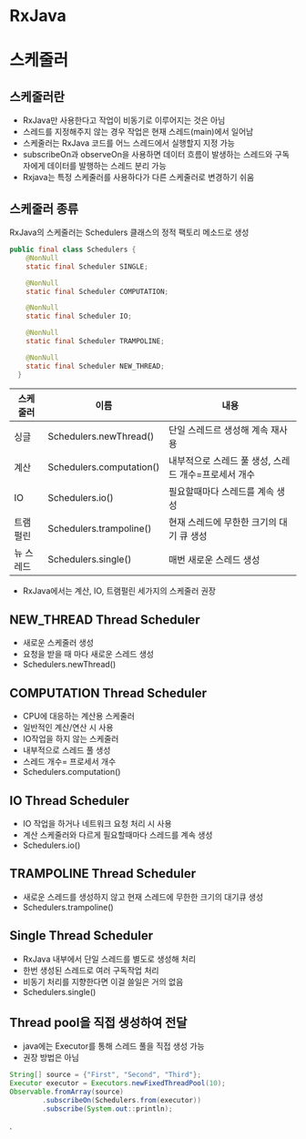 # RxJava

# 스케줄러

## 스케줄러란

- RxJava만 사용한다고 작업이 비동기로 이루어지는 것은 아님
- 스레드를 지정해주지 않는 경우 작업은 현재 스레드(main)에서 일어남
- 스케줄러는 RxJava 코드를 어느 스레드에서 실행할지 지정 가능
- subscribeOn과 observeOn을 사용하면 데이터 흐름이 발생하는 스레드와 구독자에게 데이터를 발행하는 스레드 분리 가능
- Rxjava는 특정 스케줄러를 사용하다가 다른 스케줄러로 변경하기 쉬움

## 스케줄러 종류

RxJava의 스케줄러는 Schedulers 클래스의 정적 팩토리 메소드로 생성


```java
public final class Schedulers {
    @NonNull
    static final Scheduler SINGLE;

    @NonNull
    static final Scheduler COMPUTATION;

    @NonNull
    static final Scheduler IO;

    @NonNull
    static final Scheduler TRAMPOLINE;

    @NonNull
    static final Scheduler NEW_THREAD;
  }
```

|스케줄러|이름|내용|
|-|-|-|
|싱글|Schedulers.newThread()|단일 스레드르 생성해 계속 재사용|
|계산|Schedulers.computation()|내부적으로 스레드 풀 생성, 스레드 개수=프로세서 개수|
|IO|Schedulers.io()|필요할때마다 스레드를 계속 생성|
|트램펄린|Schedulers.trampoline()|현재 스레드에 무한한 크기의 대기 큐 생성|
|뉴 스레드|Schedulers.single()|매번 새로운 스레드 생성|



- RxJava에서는 계산, IO, 트램펄린 세가지의 스케줄러 권장





## NEW_THREAD Thread Scheduler

- 새로운 스케줄러 생성
- 요청을 받을 때 마다 새로운 스레드 생성
- Schedulers.newThread()



## COMPUTATION Thread Scheduler

- CPU에 대응하는 계산용 스케줄러
- 일반적인 계산/연산 시 사용
- IO작업을 하지 않는 스케줄러
- 내부적으로 스레드 풀 생성
- 스레드 개수= 프로세서 개수
- Schedulers.computation()



## IO Thread Scheduler

- IO 작업을 하거나 네트워크 요청 처리 시 사용
- 계산 스케줄러와 다르게 필요할때마다 스레드를 계속 생성
- Schedulers.io()



## TRAMPOLINE Thread Scheduler

- 새로운 스레드를 생성하지 않고 현재 스레드에 무한한 크기의 대기큐 생성
- Schedulers.trampoline()




## Single Thread Scheduler

- RxJava 내부에서 단일 스레드를 별도로 생성해 처리
- 한번 생성된 스레드로 여러 구독작업 처리
- 비동기 처리를 지향한다면 이걸 쓸일은 거의 없음
- Schedulers.single()



## Thread pool을 직접 생성하여 전달

- java에는 Executor를 통해 스레드 풀을 직접 생성 가능
- 권장 방법은 아님

```java
String[] source = {"First", "Second", "Third"};
Executor executor = Executors.newFixedThreadPool(10);
Observable.fromArray(source)
        .subscribeOn(Schedulers.from(executor))
        .subscribe(System.out::println);
```

















.
